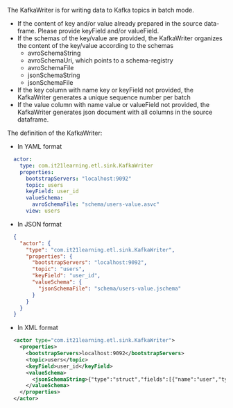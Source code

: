 The KafkaWriter is for writing data to Kafka topics in batch mode.

- If the content of key and/or value already prepared in the source data-frame. Please provide keyField and/or valueField.
- If the schemas of the key/value are provided, the KafkaWriter organizes the content of the key/value according to the schemas
  - avroSchemaString
  - avroSchemaUri, which points to a schema-registry
  - avroSchemaFile
  - jsonSchemaString
  - jsonSchemaFile
- If the key column with name key or keyField not provided, the KafkaWriter generates a unique sequence number per batch
- If the value column with name value or valueField not provided, the KafkaWriter generates json document with all columns in the source dataframe.

The definition of the KafkaWriter:

- In YAML format
```yaml
  actor:
    type: com.it21learning.etl.sink.KafkaWriter
    properties:
      bootstrapServers: "localhost:9092"
      topic: users
      keyField: user_id
      valueSchema:
        avroSchemaFile: "schema/users-value.asvc"
      view: users
```
- In JSON format
```json
  {
    "actor": {
      "type": "com.it21learning.etl.sink.KafkaWriter",
      "properties": {
        "bootstrapServers": "localhost:9092",
        "topic": "users",
        "keyField": "user_id",
        "valueSchema": {
          "jsonSchemaFile": "schema/users-value.jschema"
        }
      }
    }
  }
```
- In XML format
```xml
  <actor type="com.it21learning.etl.sink.KafkaWriter">
    <properties>
      <bootstrapServers>localhost:9092</bootstrapServers>
      <topic>users</topic>
      <keyField>user_id</keyField>
      <valueSchema>
        <jsonSchemaString>{"type":"struct","fields":[{"name":"user","type":"string","nullable":true},{"name":"event","type":"string","nullable":true}]}</jsonSchemaString>
      </valueSchema>
    </properties>
  </actor>
```